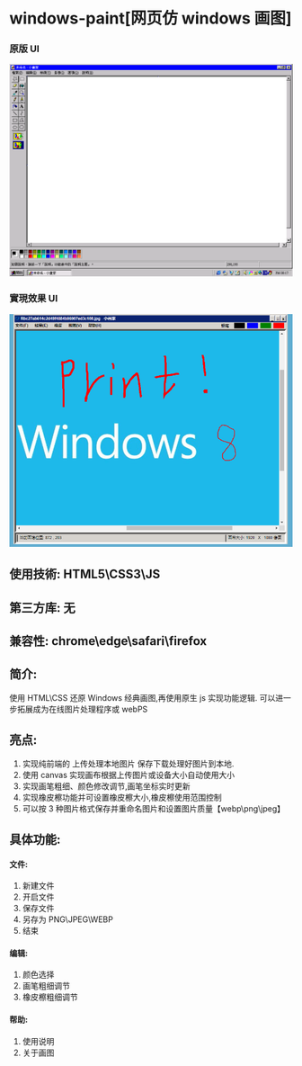 # windows-paint[网页仿 windows 画图]

### 原版 UI

<img src="./UI/1.png" style="margin:0 auto">

### 實現效果 UI

<img src="./UI/2.PNG" style="margin:0 auto">

## 使用技術: HTML5\CSS3\JS

## 第三方库: 无

## 兼容性: chrome\edge\safari\firefox

## 简介:

使用 HTML\CSS 还原 Windows 经典画图,再使用原生 js 实现功能逻辑.
可以进一步拓展成为在线图片处理程序或 webPS

## 亮点:

1. 实现纯前端的 上传处理本地图片 保存下载处理好图片到本地.
2. 使用 canvas 实现画布根据上传图片或设备大小自动使用大小
3. 实现画笔粗细、颜色修改调节,画笔坐标实时更新
4. 实现橡皮檫功能并可设置橡皮檫大小,橡皮檫使用范围控制
5. 可以按 3 种图片格式保存并重命名图片和设置图片质量【webp\png\jpeg】

## 具体功能:

#### 文件:

1. 新建文件
2. 开启文件
3. 保存文件
4. 另存为 PNG\JPEG\WEBP
5. 结束

#### 编辑:

1. 颜色选择
2. 画笔粗细调节
3. 橡皮檫粗细调节

#### 帮助:

1. 使用说明
2. 关于画图
